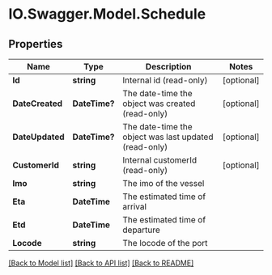 # IO.Swagger.Model.Schedule
## Properties

Name | Type | Description | Notes
------------ | ------------- | ------------- | -------------
**Id** | **string** | Internal id (read-only) | [optional] 
**DateCreated** | **DateTime?** | The date-time the object was created (read-only) | [optional] 
**DateUpdated** | **DateTime?** | The date-time the object was last updated (read-only) | [optional] 
**CustomerId** | **string** | Internal customerId (read-only) | [optional] 
**Imo** | **string** | The imo of the vessel | 
**Eta** | **DateTime** | The estimated time of arrival | 
**Etd** | **DateTime** | The estimated time of departure | 
**Locode** | **string** | The locode of the port | 

[[Back to Model list]](../README.md#documentation-for-models) [[Back to API list]](../README.md#documentation-for-api-endpoints) [[Back to README]](../README.md)

